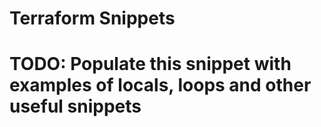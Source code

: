 # Terraform Snippets

# TODO: Populate this snippet with examples of locals, loops and other useful snippets